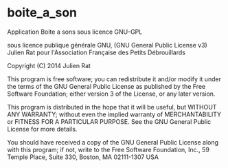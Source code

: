 boite_a_son
===========

Application Boite a sons sous licence GNU-GPL

sous licence publique générale GNU, (GNU General Public License v3) Julien Rat pour l'Association Française des Petits Débrouillards

Copyright (C) 2014 Julien Rat

This program is free software; you can redistribute it and/or modify it under the terms of the GNU General Public License as published by the Free Software Foundation; either version 3 of the License, or any later version.

This program is distributed in the hope that it will be useful, but WITHOUT ANY WARRANTY; without even the implied warranty of MERCHANTABILITY or FITNESS FOR A PARTICULAR PURPOSE. See the GNU General Public License for more details.

You should have received a copy of the GNU General Public License along with this program; if not, write to the Free Software Foundation, Inc., 59 Temple Place, Suite 330, Boston, MA 02111-1307 USA
